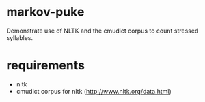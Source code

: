 # markov-puke
Demonstrate use of NLTK and the cmudict corpus to count stressed syllables.

# requirements
- nltk
- cmudict corpus for nltk (http://www.nltk.org/data.html)
